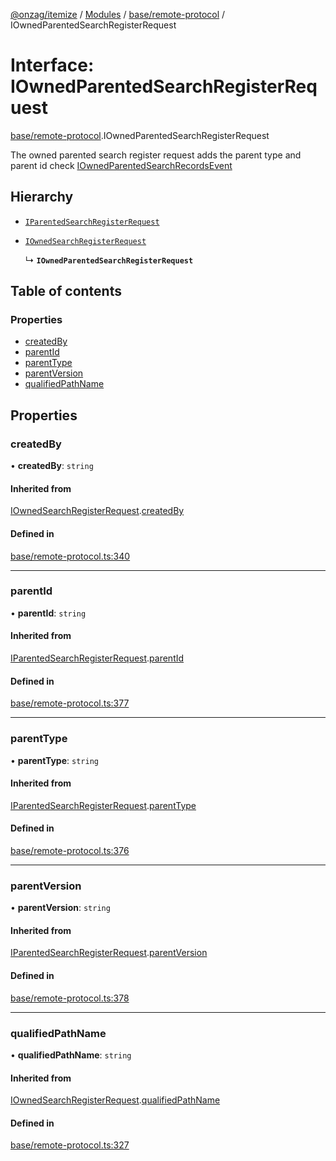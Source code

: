 [@onzag/itemize](../README.md) / [Modules](../modules.md) / [base/remote-protocol](../modules/base_remote_protocol.md) / IOwnedParentedSearchRegisterRequest

# Interface: IOwnedParentedSearchRegisterRequest

[base/remote-protocol](../modules/base_remote_protocol.md).IOwnedParentedSearchRegisterRequest

The owned parented search register request adds the parent type and parent id
check [IOwnedParentedSearchRecordsEvent](base_remote_protocol.IOwnedParentedSearchRecordsEvent.md)

## Hierarchy

- [`IParentedSearchRegisterRequest`](base_remote_protocol.IParentedSearchRegisterRequest.md)

- [`IOwnedSearchRegisterRequest`](base_remote_protocol.IOwnedSearchRegisterRequest.md)

  ↳ **`IOwnedParentedSearchRegisterRequest`**

## Table of contents

### Properties

- [createdBy](base_remote_protocol.IOwnedParentedSearchRegisterRequest.md#createdby)
- [parentId](base_remote_protocol.IOwnedParentedSearchRegisterRequest.md#parentid)
- [parentType](base_remote_protocol.IOwnedParentedSearchRegisterRequest.md#parenttype)
- [parentVersion](base_remote_protocol.IOwnedParentedSearchRegisterRequest.md#parentversion)
- [qualifiedPathName](base_remote_protocol.IOwnedParentedSearchRegisterRequest.md#qualifiedpathname)

## Properties

### createdBy

• **createdBy**: `string`

#### Inherited from

[IOwnedSearchRegisterRequest](base_remote_protocol.IOwnedSearchRegisterRequest.md).[createdBy](base_remote_protocol.IOwnedSearchRegisterRequest.md#createdby)

#### Defined in

[base/remote-protocol.ts:340](https://github.com/onzag/itemize/blob/a24376ed/base/remote-protocol.ts#L340)

___

### parentId

• **parentId**: `string`

#### Inherited from

[IParentedSearchRegisterRequest](base_remote_protocol.IParentedSearchRegisterRequest.md).[parentId](base_remote_protocol.IParentedSearchRegisterRequest.md#parentid)

#### Defined in

[base/remote-protocol.ts:377](https://github.com/onzag/itemize/blob/a24376ed/base/remote-protocol.ts#L377)

___

### parentType

• **parentType**: `string`

#### Inherited from

[IParentedSearchRegisterRequest](base_remote_protocol.IParentedSearchRegisterRequest.md).[parentType](base_remote_protocol.IParentedSearchRegisterRequest.md#parenttype)

#### Defined in

[base/remote-protocol.ts:376](https://github.com/onzag/itemize/blob/a24376ed/base/remote-protocol.ts#L376)

___

### parentVersion

• **parentVersion**: `string`

#### Inherited from

[IParentedSearchRegisterRequest](base_remote_protocol.IParentedSearchRegisterRequest.md).[parentVersion](base_remote_protocol.IParentedSearchRegisterRequest.md#parentversion)

#### Defined in

[base/remote-protocol.ts:378](https://github.com/onzag/itemize/blob/a24376ed/base/remote-protocol.ts#L378)

___

### qualifiedPathName

• **qualifiedPathName**: `string`

#### Inherited from

[IOwnedSearchRegisterRequest](base_remote_protocol.IOwnedSearchRegisterRequest.md).[qualifiedPathName](base_remote_protocol.IOwnedSearchRegisterRequest.md#qualifiedpathname)

#### Defined in

[base/remote-protocol.ts:327](https://github.com/onzag/itemize/blob/a24376ed/base/remote-protocol.ts#L327)
